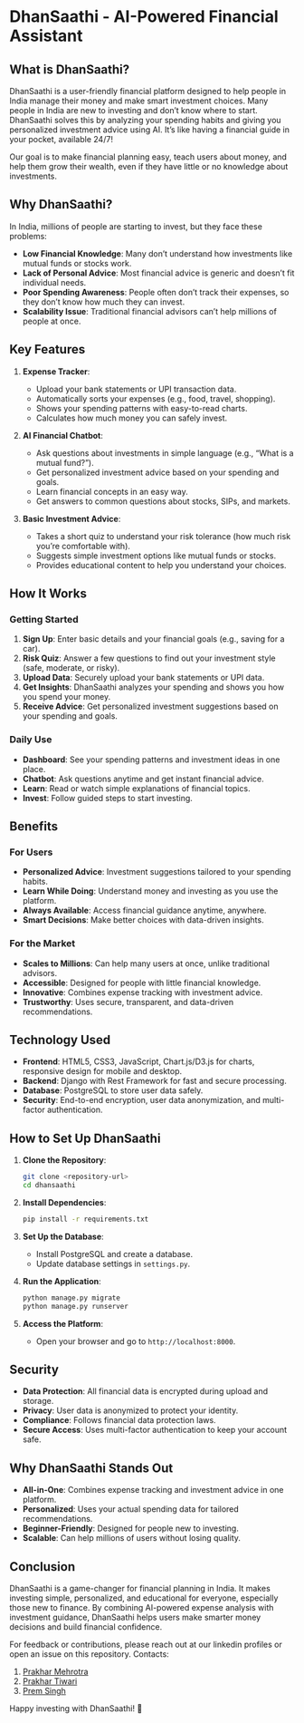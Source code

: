 # DhanSaathi - AI-Powered Financial Assistant

## What is DhanSaathi?

DhanSaathi is a user-friendly financial platform designed to help people in India manage their money and make smart investment choices. Many people in India are new to investing and don’t know where to start. DhanSaathi solves this by analyzing your spending habits and giving you personalized investment advice using AI. It’s like having a financial guide in your pocket, available 24/7!

Our goal is to make financial planning easy, teach users about money, and help them grow their wealth, even if they have little or no knowledge about investments.

## Why DhanSaathi?

In India, millions of people are starting to invest, but they face these problems:
- **Low Financial Knowledge**: Many don’t understand how investments like mutual funds or stocks work.
- **Lack of Personal Advice**: Most financial advice is generic and doesn’t fit individual needs.
- **Poor Spending Awareness**: People often don’t track their expenses, so they don’t know how much they can invest.
- **Scalability Issue**: Traditional financial advisors can’t help millions of people at once.

## Key Features
1. **Expense Tracker**:
   - Upload your bank statements or UPI transaction data.
   - Automatically sorts your expenses (e.g., food, travel, shopping).
   - Shows your spending patterns with easy-to-read charts.
   - Calculates how much money you can safely invest.

2. **AI Financial Chatbot**:
   - Ask questions about investments in simple language (e.g., “What is a mutual fund?”).
   - Get personalized investment advice based on your spending and goals.
   - Learn financial concepts in an easy way.
   - Get answers to common questions about stocks, SIPs, and markets.

3. **Basic Investment Advice**:
   - Takes a short quiz to understand your risk tolerance (how much risk you’re comfortable with).
   - Suggests simple investment options like mutual funds or stocks.
   - Provides educational content to help you understand your choices.

## How It Works

### Getting Started
1. **Sign Up**: Enter basic details and your financial goals (e.g., saving for a car).
2. **Risk Quiz**: Answer a few questions to find out your investment style (safe, moderate, or risky).
3. **Upload Data**: Securely upload your bank statements or UPI data.
4. **Get Insights**: DhanSaathi analyzes your spending and shows you how you spend your money.
5. **Receive Advice**: Get personalized investment suggestions based on your spending and goals.

### Daily Use
- **Dashboard**: See your spending patterns and investment ideas in one place.
- **Chatbot**: Ask questions anytime and get instant financial advice.
- **Learn**: Read or watch simple explanations of financial topics.
- **Invest**: Follow guided steps to start investing.

## Benefits

### For Users
- **Personalized Advice**: Investment suggestions tailored to your spending habits.
- **Learn While Doing**: Understand money and investing as you use the platform.
- **Always Available**: Access financial guidance anytime, anywhere.
- **Smart Decisions**: Make better choices with data-driven insights.

### For the Market
- **Scales to Millions**: Can help many users at once, unlike traditional advisors.
- **Accessible**: Designed for people with little financial knowledge.
- **Innovative**: Combines expense tracking with investment advice.
- **Trustworthy**: Uses secure, transparent, and data-driven recommendations.

## Technology Used

- **Frontend**: HTML5, CSS3, JavaScript, Chart.js/D3.js for charts, responsive design for mobile and desktop.
- **Backend**: Django with Rest Framework for fast and secure processing.
- **Database**: PostgreSQL to store user data safely.
- **Security**: End-to-end encryption, user data anonymization, and multi-factor authentication.

## How to Set Up DhanSaathi

1. **Clone the Repository**:
   ```bash
   git clone <repository-url>
   cd dhansaathi
   ```

2. **Install Dependencies**:
   ```bash
   pip install -r requirements.txt
   ```

3. **Set Up the Database**:
   - Install PostgreSQL and create a database.
   - Update database settings in `settings.py`.

4. **Run the Application**:
   ```bash
   python manage.py migrate
   python manage.py runserver
   ```

5. **Access the Platform**:
   - Open your browser and go to `http://localhost:8000`.

## Security

- **Data Protection**: All financial data is encrypted during upload and storage.
- **Privacy**: User data is anonymized to protect your identity.
- **Compliance**: Follows financial data protection laws.
- **Secure Access**: Uses multi-factor authentication to keep your account safe.

## Why DhanSaathi Stands Out

- **All-in-One**: Combines expense tracking and investment advice in one platform.
- **Personalized**: Uses your actual spending data for tailored recommendations.
- **Beginner-Friendly**: Designed for people new to investing.
- **Scalable**: Can help millions of users without losing quality.

## Conclusion

DhanSaathi is a game-changer for financial planning in India. It makes investing simple, personalized, and educational for everyone, especially those new to finance. By combining AI-powered expense analysis with investment guidance, DhanSaathi helps users make smarter money decisions and build financial confidence.

For feedback or contributions, please reach out at our linkedin profiles or open an issue on this repository.
Contacts:
1. [Prakhar Mehrotra](https://www.linkedin.com/in/prakhar-mehrotra03/)
2. [Prakhar Tiwari](https://www.linkedin.com/in/prakhar-tiwari-8461942b9/)
3. [Prem Singh](https://www.linkedin.com/in/prem-singh-88662130a/)

Happy investing with DhanSaathi! 🚀
